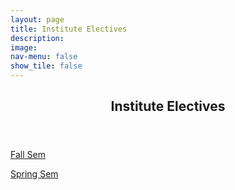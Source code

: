 ```yaml
---
layout: page
title: Institute Electives
description: 
image: 
nav-menu: false
show_tile: false
---
```


<!-- Main -->
<div id="main" class="alt">

<!-- One -->
<section id="one">
	<div class="inner">
		<header class="major">
			<h2>Institute Electives</h2>
		</header>

<!-- Content -->
<p><a href="https://epdampiitb.github.io/p/courses/ie/fallsem/fallielist.html">Fall Sem</a></p>

<p><a href="https://epdampiitb.github.io/p/courses/ie/springsem/springielist.html">Spring Sem</a></p>
	
